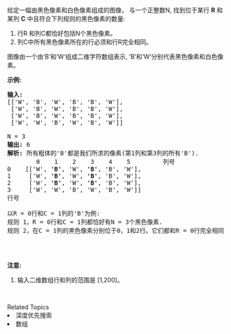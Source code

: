 <p>给定一幅由黑色像素和白色像素组成的图像，&nbsp;与一个正整数N, 找到位于某行&nbsp;<strong>R</strong>&nbsp;和某列&nbsp;<strong>C</strong>&nbsp;中且符合下列规则的黑色像素的数量:</p>

<ol>
	<li>行R 和列C都恰好包括N个黑色像素。</li>
	<li>列C中所有黑色像素所在的行必须和行R完全相同。</li>
</ol>

<p>图像由一个由&lsquo;B&rsquo;和&lsquo;W&rsquo;组成二维字符数组表示, &lsquo;B&rsquo;和&lsquo;W&rsquo;分别代表黑色像素和白色像素。</p>

<p><strong>示例:</strong></p>

<pre><strong>输入:</strong>                                            
[[&#39;W&#39;, &#39;B&#39;, &#39;W&#39;, &#39;B&#39;, &#39;B&#39;, &#39;W&#39;],    
 [&#39;W&#39;, &#39;B&#39;, &#39;W&#39;, &#39;B&#39;, &#39;B&#39;, &#39;W&#39;],    
 [&#39;W&#39;, &#39;B&#39;, &#39;W&#39;, &#39;B&#39;, &#39;B&#39;, &#39;W&#39;],    
 [&#39;W&#39;, &#39;W&#39;, &#39;B&#39;, &#39;W&#39;, &#39;B&#39;, &#39;W&#39;]] 

N = 3
<strong>输出:</strong> 6
<strong>解析:</strong> 所有粗体的&#39;B&#39;都是我们所求的像素(第1列和第3列的所有&#39;B&#39;).
        0    1    2    3    4    5         列号                                          
0    [[&#39;W&#39;, <strong>&#39;B&#39;</strong>, &#39;W&#39;, <strong>&#39;B&#39;</strong>, &#39;B&#39;, &#39;W&#39;],    
1     [&#39;W&#39;, <strong>&#39;B&#39;</strong>, &#39;W&#39;, <strong>&#39;B&#39;</strong>, &#39;B&#39;, &#39;W&#39;],    
2     [&#39;W&#39;, <strong>&#39;B&#39;</strong>, &#39;W&#39;, <strong>&#39;B&#39;</strong>, &#39;B&#39;, &#39;W&#39;],    
3     [&#39;W&#39;, &#39;W&#39;, &#39;B&#39;, &#39;W&#39;, &#39;B&#39;, &#39;W&#39;]]    
行号

以R = 0行和C = 1列的&#39;B&#39;为例:
规则 1，R = 0行和C = 1列都恰好有N = 3个黑色像素. 
规则 2，在C = 1列的黑色像素分别位于0，1和2行。它们都和R = 0行完全相同。

</pre>

<p>&nbsp;</p>

<p><strong>注意:</strong></p>

<ol>
	<li>输入二维数组行和列的范围是 [1,200]。</li>
</ol>

<p>&nbsp;</p>
<div><div>Related Topics</div><div><li>深度优先搜索</li><li>数组</li></div></div>